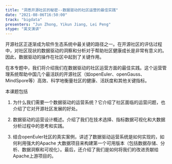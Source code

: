 ```yaml
---
title: "洞悉开源社区的秘密--数据驱动的社区运营的最佳实践"
date: "2021-08-06T16:50:00" 
track: "bigdata"
presenters: "Jun Zhong, Yikun Jiang, Lei Peng"
stype: "英文演讲"
---
```

开源社区正逐渐成为软件生态系统中最关键的路径之一。在开源社区的评估过程中，对社区现状的数据驱动的洞察和分析对于帮助社区健康成长是非常有意义的。因此，数据驱动的操作在社区中起到了关键作用。
 

 在本专题中，我们将介绍我们在数据驱动的社区运营方面的最佳实践。这个运营管理系统帮助中国几个最活跃的开源社区（如openEuler、openGauss、MindSpore等）高效、科学地衡量社区的健康、活跃度和其他关键指标。
 

 本课题包括
 1. 为什么我们需要一个数据驱动的运营系统？它介绍了社区面临的运营问题，也介绍了它对开源社区发展的好处。
 

 2. 数据驱动的运营设计概述。介绍了我们在技术选择、指标数据可视化和大数据分析过程中的思考和实践。
 

 3. 结合openEuler社区的真实案例，讲述了数据驱动运营系统是如何实现的，如何利用强大的Apache 大数据项目来构建第一个可用版本（包括数据存储、分析、数据洞察和可视化）。最后，还介绍了我们是如何将我们的改进贡献给Apache上游项目的。
